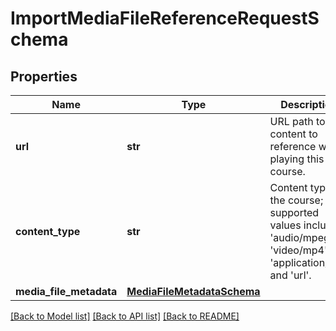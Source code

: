 # ImportMediaFileReferenceRequestSchema

## Properties
Name | Type | Description | Notes
------------ | ------------- | ------------- | -------------
**url** | **str** | URL path to the content to reference when playing this course. | 
**content_type** | **str** | Content type for the course; supported values include &#x27;audio/mpeg&#x27;, &#x27;video/mp4&#x27;, &#x27;application/pdf&#x27; and &#x27;url&#x27;. | 
**media_file_metadata** | [**MediaFileMetadataSchema**](MediaFileMetadataSchema.md) |  | [optional] 

[[Back to Model list]](../README.md#documentation-for-models) [[Back to API list]](../README.md#documentation-for-api-endpoints) [[Back to README]](../README.md)

